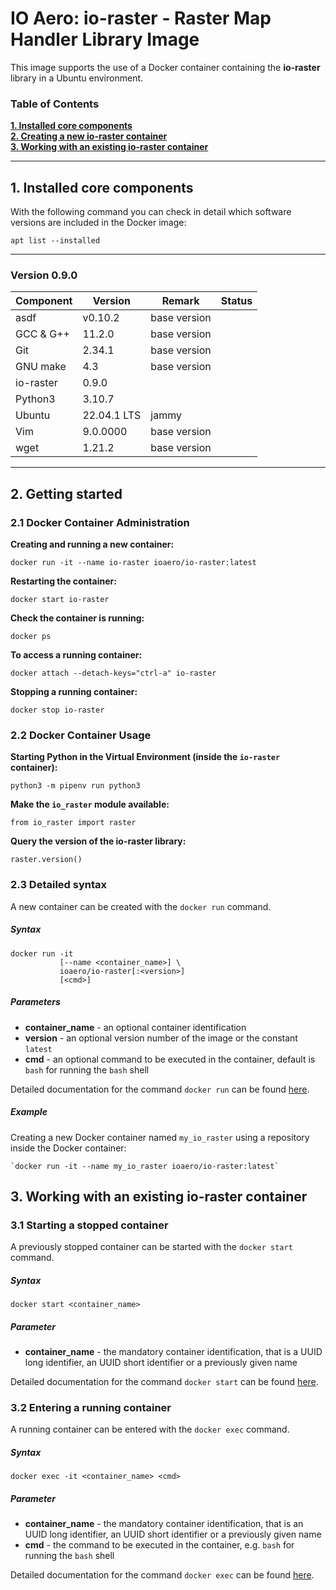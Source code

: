 # IO Aero: io-raster - Raster Map Handler Library Image

This image supports the use of a Docker container containing the **io-raster** library in a Ubuntu environment.

### Table of Contents

**[1. Installed core components](#installed)**<br>
**[2. Creating a new **io-raster** container](#creating)**<br>
**[3. Working with an existing **io-raster** container](#working)**<br>

----

## <a name="installed"></a> 1. Installed core components

With the following command you can check in detail which software versions are included in the Docker image:

    apt list --installed

---

### Version 0.9.0

| Component      | Version     | Remark       | Status |
|----------------|-------------|--------------|--------|
| asdf           | v0.10.2     | base version |        | 
| GCC & G++      | 11.2.0      | base version |        | 
| Git            | 2.34.1      | base version |        | 
| GNU make       | 4.3         | base version |        | 
| io-raster      | 0.9.0       |              |        | 
| Python3        | 3.10.7      |              |        |
| Ubuntu         | 22.04.1 LTS | jammy        |        | 
| Vim            | 9.0.0000    | base version |        |
| wget           | 1.21.2      | base version |        |

---

## <a name="creating"/> 2. Getting started

### 2.1 Docker Container Administration

**Creating and running a new container:**

    docker run -it --name io-raster ioaero/io-raster:latest

**Restarting the container:**

    docker start io-raster

**Check the container is running:**
 
    docker ps

**To access a running container:**

    docker attach --detach-keys="ctrl-a" io-raster 

**Stopping a running container:**

    docker stop io-raster

### 2.2 Docker Container Usage

**Starting Python in the Virtual Environment (inside the `io-raster` container):**

    python3 -m pipenv run python3

**Make the `io_raster` module available:**

    from io_raster import raster

**Query the version of the **io-raster** library:**

    raster.version()


### 2.3 Detailed syntax

A new container can be created with the `docker run` command.

##### Syntax

    docker run -it 
               [--name <container_name>] \
               ioaero/io-raster[:<version>] 
               [<cmd>]

##### Parameters

- **container_name** - an optional container identification
- **version** - an optional version number of the image or the constant `latest`
- **cmd** - an optional command to be executed in the container, default is `bash` for running the `bash` shell

Detailed documentation for the command `docker run` can be found [here](https://docs.docker.com/engine/reference/run/).

##### Example

Creating a new Docker container named `my_io_raster` using a repository inside the Docker container:  

    `docker run -it --name my_io_raster ioaero/io-raster:latest`

## <a name="working"/> 3. Working with an existing **io-raster** container

### 3.1 Starting a stopped container

A previously stopped container can be started with the `docker start` command.

##### Syntax

    docker start <container_name>

##### Parameter

- **container_name** - the mandatory container identification, that is a UUID long identifier, an UUID short identifier or a previously given name

Detailed documentation for the command `docker start` can be found [here](https://docs.docker.com/engine/reference/commandline/start/).

### 3.2 Entering a running container

A running container can be entered with the `docker exec` command.

##### Syntax

    docker exec -it <container_name> <cmd>

##### Parameter

- **container_name** - the mandatory container identification, that is an UUID long identifier, an UUID short identifier or a previously given name
- **cmd** - the command to be executed in the container, e.g. `bash` for running the `bash` shell

Detailed documentation for the command `docker exec` can be found [here](https://docs.docker.com/engine/reference/commandline/exec/).
